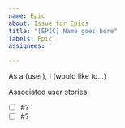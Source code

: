 ```yaml
---
name: Epic
about: Issue for Epics
title: "[EPIC] Name goes here"
labels: Epic
assignees: ''

---
```


As a (user), I (would like to...)

Associated user stories:

- [ ] #?
- [ ] #?
